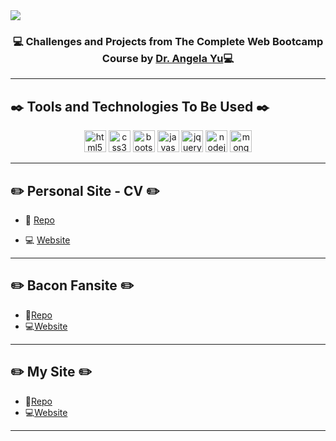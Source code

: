

  

<img  align="center"  src="https://www.filepicker.io/api/file/FSIjaoI2QtKWZL65cogd">

<h3  align="center">💻 Challenges and Projects from The Complete Web Bootcamp Course by <a  href="https://www.udemy.com/user/4b4368a3-b5c8-4529-aa65-2056ec31f37e/">Dr. Angela Yu</a>💻</h3>

  

<hr>

  

## ✒️ Tools and Technologies To Be Used ✒️

  

<p  align="center">

<img  src="https://cdn-icons-png.flaticon.com/512/174/174854.png"  alt="html5"  width="35"  height="35"/>

<img  src="https://cdn-icons-png.flaticon.com/512/732/732190.png"  alt="css3"  width="35"  height="35"/>

<img  src="https://raw.githubusercontent.com/jmnote/z-icons/master/svg/bootstrap.svg"  alt="bootstrap"  width="35"  height="35"/>

<img  src="https://raw.githubusercontent.com/jmnote/z-icons/master/svg/javascript.svg"  alt="javascript"  width="35"  height="35"/>

<img  src="https://cdn.iconscout.com/icon/free/png-256/jquery-8-1175153.png"  alt="jquery"  width="35"  height="35"/>

<img  src="https://w7.pngwing.com/pngs/780/57/png-transparent-node-js-javascript-database-mongodb-native-miscellaneous-text-trademark.png"  alt="nodejs"  width="35"  height="35">

<img  src="https://cdn.iconscout.com/icon/free/png-256/mongodb-5-1175140.png"  alt="mongo-db"  width="35"  height="35">

</p>

<hr>

## ✏️ Personal Site - CV ✏️

- 📁 [Repo](https://github.com/AvijitD22/Web-Development-Course-Repo/tree/main/Personal%20Site)

- 💻 [Website](https://avijitd22-mysite.netlify.app/)

<hr>

## ✏️ Bacon Fansite ✏️
- 📁[Repo](https://github.com/AvijitD22/Web-Development-Course-Repo/tree/main/Bacon%20Fansite)
- 💻[Website](https://avijitd22-bacon-fansite.netlify.app/)
<hr>

## ✏️ My Site ✏️
-  📁[Repo](https://github.com/AvijitD22/Web-Development-Course-Repo/tree/main/My%20Site)
-  💻[Website](https://avijitd22-site.netlify.app/)
<hr>